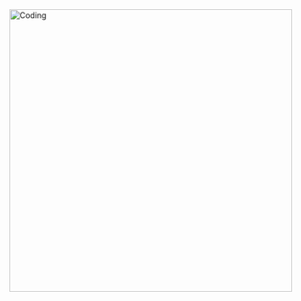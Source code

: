 
<img width="500" alt="Coding" src="https://github.com/Mariyajoseph24/8_Week_SQL_challenge/assets/91487663/8fbb6bcb-31bd-4b7e-8083-07596fdd911d">
